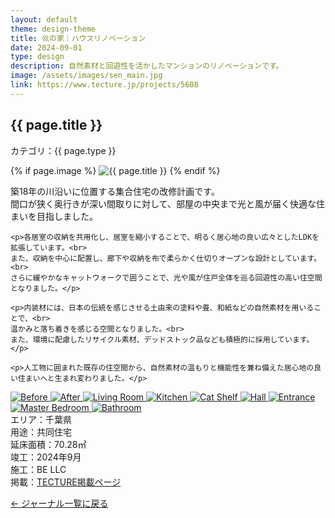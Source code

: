 ```yaml
---
layout: default
theme: design-theme
title: 巛の家｜ハウスリノベーション
date: 2024-09-01
type: design
description: 自然素材と回遊性を活かしたマンションのリノベーションです。
image: /assets/images/sen_main.jpg
link: https://www.tecture.jp/projects/5608
---
```


<article class="prose mx-auto py-16 px-4">
  <h1 class="text-3xl font-bold mb-2">{{ page.title }}</h1>
  <p class="text-sm text-gray-500 mb-3 tracking-wide">カテゴリ：<span class="text-xs">{{ page.type }}</span></p>

  {% if page.image %}
    <img src="{{ page.image }}" alt="{{ page.title }}" class="mb-10 rounded aspect-[3/2] object-cover w-full" />
  {% endif %}

  <div class="tracking-wide leading-relaxed">
    <p>築18年の川沿いに位置する集合住宅の改修計画です。<br>
    間口が狭く奥行きが深い間取りに対して、部屋の中央まで光と風が届く快適な住まいを目指しました。</p>

    <p>各居室の収納を共用化し、居室を縮小することで、明るく居心地の良い広々としたLDKを拡張しています。<br>
    また、収納を中心に配置し、廊下や収納を布で柔らかく仕切りオープンな設計としています。<br>
    さらに緩やかなキャットウォークで囲うことで、光や風が住戸全体を巡る回遊性の高い住空間となりました。</p>

    <p>内装材には、日本の伝統を感じさせる土由来の塗料や畳、和紙などの自然素材を用いることで、<br>
    温かみと落ち着きを感じる空間となりました。<br>
    また、環境に配慮したリサイクル素材、デッドストック品なども積極的に採用しています。</p>

    <p>人工物に囲まれた既存の住空間から、自然素材の温もりと機能性を兼ね備えた居心地の良い住まいへと生まれ変わりました。</p>
  </div>

  <div class="grid md:grid-cols-3 gap-4 my-12">
    <a href="/assets/d/sen_before.png" class="glightbox" data-gallery="sen" data-title="Before">
      <img src="/assets/d/sen_before.png" alt="Before" class="rounded shadow aspect-[3/2] object-cover">
    </a>
    <a href="/assets/d/sen_after.png" class="glightbox" data-gallery="sen" data-title="After">
      <img src="/assets/d/sen_after.png" alt="After" class="rounded shadow aspect-[3/2] object-cover">
    </a>
    <a href="/assets/d/sen_ldk.JPG" class="glightbox" data-gallery="sen" data-title="Living Room">
      <img src="/assets/d/sen_ldk.JPG" alt="Living Room" class="rounded shadow aspect-[3/2] object-cover">
    </a>
    <a href="/assets/d/sen_kitchen.JPG" class="glightbox" data-gallery="sen" data-title="Kitchen">
      <img src="/assets/d/sen_kitchen.JPG" alt="Kitchen" class="rounded shadow aspect-[3/2] object-cover">
    </a>
    <a href="/assets/d/sen_catwalk.JPG" class="glightbox" data-gallery="sen" data-title="Cat Shelf">
      <img src="/assets/d/sen_catwalk.JPG" alt="Cat Shelf" class="rounded shadow aspect-[3/2] object-cover">
    </a>
    <a href="/assets/d/sen_corridor.JPG" class="glightbox" data-gallery="sen" data-title="Hall">
      <img src="/assets/d/sen_corridor.JPG" alt="Hall" class="rounded shadow aspect-[3/2] object-cover">
    </a>
    <a href="/assets/d/sen_corridor2.JPG" class="glightbox" data-gallery="sen" data-title="Entrance">
      <img src="/assets/d/sen_corridor2.JPG" alt="Entrance" class="rounded shadow aspect-[3/2] object-cover">
    </a>
    <a href="/assets/d/sen_bedroom.JPG" class="glightbox" data-gallery="sen" data-title="Master Bedroom">
      <img src="/assets/d/sen_bedroom.JPG" alt="Master Bedroom" class="rounded shadow aspect-[3/2] object-cover">
    </a>
    <a href="/assets/d/sen_bathroom.JPG" class="glightbox" data-gallery="sen" data-title="Bathroom">
      <img src="/assets/d/sen_bathroom.JPG" alt="Bathroom" class="rounded shadow aspect-[3/2] object-cover">
    </a>
  </div>

  <div class="my-8 border-t border-gray-300"></div>

  <div class="space-y-2 text-sm">
    <div class="flex items-baseline gap-2"><span class="w-20">エリア：</span><span>千葉県</span></div>
    <div class="flex items-baseline gap-2"><span class="w-20">用途：</span><span>共同住宅</span></div>
    <div class="flex items-baseline gap-2"><span class="w-20">延床面積：</span><span>70.28㎡</span></div>
    <div class="flex items-baseline gap-2"><span class="w-20">竣工：</span><span>2024年9月</span></div>
    <div class="flex items-baseline gap-2"><span class="w-20">施工：</span><span>BE LLC</span></div>
    <div class="flex items-baseline gap-2"><span class="w-20">掲載：</span><a href="https://www.tecture.jp/projects/5608" class="underline">TECTURE掲載ページ</a></div>
  </div>

  <p class="mt-8">
    <a href="{{ '/journal.html' | relative_url }}" class="text-sm underline text-gray-500 hover:text-gray-800">← ジャーナル一覧に戻る</a>
  </p>
</article>
